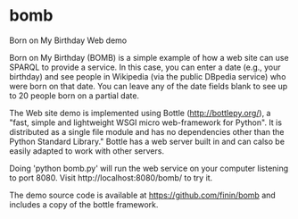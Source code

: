 bomb
====

Born on My Birthday Web demo

Born on My Birthday (BOMB) is a simple example of how a web site can
use SPARQL to provide a service. In this case, you can enter a date
(e.g., your birthday) and see people in Wikipedia (via the public
DBpedia service) who were born on that date. You can leave any of the
date fields blank to see up to 20 people born on a partial date.

The Web site demo is implemented using Bottle (http://bottlepy.org/),
a "fast, simple and lightweight WSGI micro web-framework for
Python". It is distributed as a single file module and has no
dependencies other than the Python Standard Library."  Bottle has a
web server built in and can calso be easily adapted to work with other
servers.

Doing 'python bomb.py' will run the web service on your computer
listening to port 8080. Visit http://localhost:8080/bomb/ to try it.

The demo source code is available at https://github.com/finin/bomb and
includes a copy of the bottle framework.
